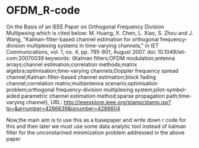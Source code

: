# OFDM_R-code
On the Basis of an IEEE Paper on Orthogonal Frequency Division Multipexing which is cited below:
M. Huang, X. Chen, L. Xiao, S. Zhou and J. Wang, "Kalman-filter-based channel estimation for orthogonal frequency-division multiplexing systems in time-varying channels," in IET Communications, vol. 1, no. 4, pp. 795-801, August 2007.
doi: 10.1049/iet-com:20070039
keywords: {Kalman filters;OFDM modulation;antenna arrays;channel estimation;correlation methods;matrix algebra;optimisation;time-varying channels;Doppler frequency spread channel;Kalman-filter-based channel estimation;block fading channel;correlation matrix;multiantenna scenario;optimisation problem;orthogonal frequency-division multiplexing system;pilot-symbol-aided parametric channel estimation method;sparse propagation path;time-varying channel},
URL: http://ieeexplore.ieee.org/stamp/stamp.jsp?tp=&arnumber=4286639&isnumber=4286604

Now,the main aim is to use this as a basepaper and write down r code for this and then later we must use some data analytic tool instead of kalman filter for the unconstarined minimization problem addressed in the above paper